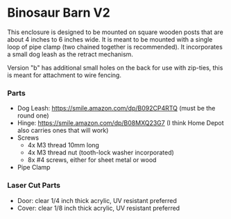 # Binosaur Barn V2

This enclosure is designed to be mounted on square wooden posts that are about 4 inches to 6 inches wide. It is meant to be mounted with a single loop of pipe clamp (two chained together is recommended). It incorporates a small dog leash as the retract mechanism.

Version "b" has additional small holes on the back for use with zip-ties, this is meant for attachment to wire fencing.

### Parts

 * Dog Leash: https://smile.amazon.com/dp/B092CP4RTQ (must be the round one)
 * Hinge: https://smile.amazon.com/dp/B08MXQ23G7 (I think Home Depot also carries ones that will work)
 * Screws
   * 4x M3 thread 10mm long
   * 4x M3 thread nut (tooth-lock washer incorporated)
   * 8x #4 screws, either for sheet metal or wood
 * Pipe Clamp

### Laser Cut Parts

 * Door: clear 1/4 inch thick acrylic, UV resistant preferred
 * Cover: clear 1/8 inch thick acrylic, UV resistant preferred

